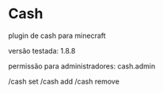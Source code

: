 # Cash
plugin de cash para minecraft

versão testada: 1.8.8

permissão para administradores: cash.admin

/cash set <player> <amount>
/cash add <player> <amount>
/cash remove <player> <amount>
